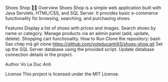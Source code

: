 Shoes Shop 🛒👟
Overview
Shoes Shop is a simple web application built with Java Servlets, HTML/CSS, and SQL Server. It provides basic e-commerce functionality for browsing, searching, and purchasing shoes.

Features
Display a list of shoes with prices and images.
Search shoes by name or category.
Manage products via an admin panel (add, update, delete).
Shopping cart functionality.
How to Run
Clone the repository:
bash
Sao chép mã
git clone https://github.com/voleducanh93/shoes-shop.git
Set up the SQL Server database using the provided script.
Update database connection details in the project.

Author
Vo Le Duc Anh

License
This project is licensed under the MIT License.
